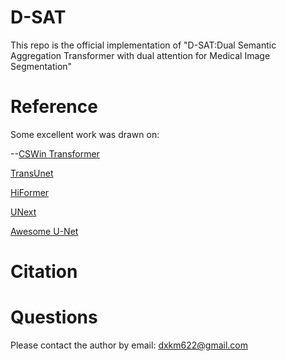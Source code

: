 # D-SAT
This repo is the official implementation of "D-SAT:Dual Semantic Aggregation Transformer with dual attention for Medical Image Segmentation"


# Reference
Some excellent work was drawn on:

--[CSWin Transformer](https://github.com/microsoft/CSWin-Transformer)

[TransUnet](https://github.com/Beckschen/TransUNet)

[HiFormer](https://github.com/amirhossein-kz/HiFormer)

[UNext](https://github.com/jeya-maria-jose/UNeXt-pytorch)

[Awesome U-Net](https://github.com/NITR098/Awesome-U-Net)

# Citation


# Questions
Please contact the author by email: dxkm622@gmail.com
